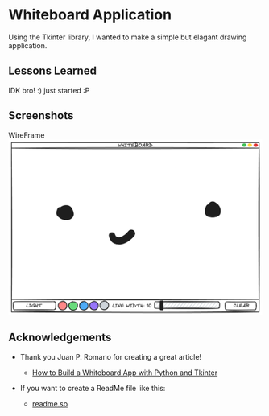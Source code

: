 
# Whiteboard Application

Using the Tkinter library, I wanted to make a simple but elagant drawing application.


## Lessons Learned

IDK bro! :) just started :P


## Screenshots

WireFrame
![WireFrame](https://github.com/ravine888/Whiteboard_App/blob/ba34b93bb6786b5523901dc8cbe19fa6c34f1042/WHITEBOARD%20APP%20WIREFRAME.png)


## Acknowledgements

 - Thank you Juan P. Romano for creating a great article!
    - [How to Build a Whiteboard App with Python and Tkinter](https://www.freecodecamp.org/news/build-a-whiteboard-app/)

 - If you want to create a ReadMe file like this: 
     - [readme.so](https://readme.so/)

